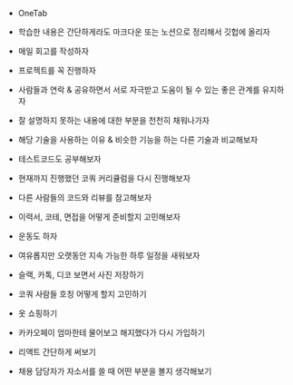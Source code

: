 
- OneTab

- 학습한 내용은 간단하게라도 마크다운 또는 노션으로 정리해서 깃헙에 올리자

- 매일 회고를 작성하자

- 프로젝트를 꼭 진행하자

- 사람들과 연락 & 공유하면서 서로 자극받고 도움이 될 수 있는 좋은 관계를 유지하자

- 잘 설명하지 못하는 내용에 대한 부분을 천천히 채워나가자

- 해당 기술을 사용하는 이유 & 비슷한 기능을 하는 다른 기술과 비교해보자

- 테스트코드도 공부해보자

- 현재까지 진행했던 코쿼 커리큘럼을 다시 진행해보자

- 다른 사람들의 코드와 리뷰를 참고해보자

- 이력서, 코테, 면접을 어떻게 준비할지 고민해보자

- 운동도 하자

- 여유롭지만 오랫동안 지속 가능한 하루 일정을 새워보자

- 슬랙, 카톡, 디코 보면서 사진 저장하기

- 코쿼 사람들 호칭 어떻게 할지 고민하기

- 옷 쇼핑하기

- 카카오페이 엄마한테 물어보고 해지했다가 다시 가입하기

- 리액트 간단하게 써보기

- 채용 담당자가 자소서를 쓸 때 어떤 부분을 볼지 생각해보기
